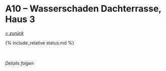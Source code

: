 # A10 &ndash; Wasserschaden Dachterrasse, Haus 3

_[&lt; zurück](../../index.md)_

{% include_relative status.md %}

<br/><br/>
_Details folgen_
